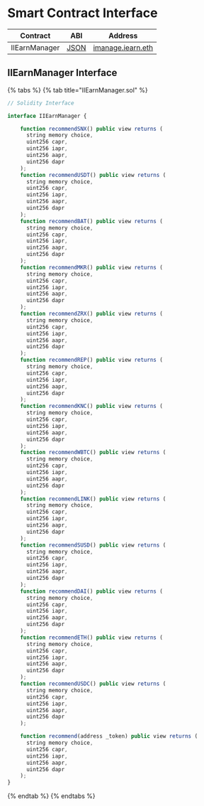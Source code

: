 # Smart Contract Interface

| Contract | ABI | Address |
| -- | -- | -- |
| IIEarnManager | [JSON](https://github.com/iearn-finance/uniswap-roi/blob/master/build/contracts/IEarnManager.json) | [imanage.iearn.eth](https://etherscan.io/address/0x318135fbd0b40d48fcef431ccdf6c7926450edfb#readContract) |

## IIEarnManager Interface

{% tabs %}
{% tab title="IIEarnManager.sol" %}
```javascript
// Solidity Interface

interface IIEarnManager {

    function recommendSNX() public view returns (
      string memory choice,
      uint256 capr,
      uint256 iapr,
      uint256 aapr,
      uint256 dapr
    );
    function recommendUSDT() public view returns (
      string memory choice,
      uint256 capr,
      uint256 iapr,
      uint256 aapr,
      uint256 dapr
    );
    function recommendBAT() public view returns (
      string memory choice,
      uint256 capr,
      uint256 iapr,
      uint256 aapr,
      uint256 dapr
    );
    function recommendMKR() public view returns (
      string memory choice,
      uint256 capr,
      uint256 iapr,
      uint256 aapr,
      uint256 dapr
    );
    function recommendZRX() public view returns (
      string memory choice,
      uint256 capr,
      uint256 iapr,
      uint256 aapr,
      uint256 dapr
    );
    function recommendREP() public view returns (
      string memory choice,
      uint256 capr,
      uint256 iapr,
      uint256 aapr,
      uint256 dapr
    );
    function recommendKNC() public view returns (
      string memory choice,
      uint256 capr,
      uint256 iapr,
      uint256 aapr,
      uint256 dapr
    );
    function recommendWBTC() public view returns (
      string memory choice,
      uint256 capr,
      uint256 iapr,
      uint256 aapr,
      uint256 dapr
    );
    function recommendLINK() public view returns (
      string memory choice,
      uint256 capr,
      uint256 iapr,
      uint256 aapr,
      uint256 dapr
    );
    function recommendSUSD() public view returns (
      string memory choice,
      uint256 capr,
      uint256 iapr,
      uint256 aapr,
      uint256 dapr
    );
    function recommendDAI() public view returns (
      string memory choice,
      uint256 capr,
      uint256 iapr,
      uint256 aapr,
      uint256 dapr
    );
    function recommendETH() public view returns (
      string memory choice,
      uint256 capr,
      uint256 iapr,
      uint256 aapr,
      uint256 dapr
    );
    function recommendUSDC() public view returns (
      string memory choice,
      uint256 capr,
      uint256 iapr,
      uint256 aapr,
      uint256 dapr
    );

    function recommend(address _token) public view returns (
      string memory choice,
      uint256 capr,
      uint256 iapr,
      uint256 aapr,
      uint256 dapr
    );
}

```
{% endtab %}
{% endtabs %}
